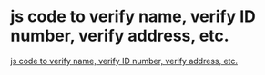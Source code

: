 # js code to verify name, verify ID number, verify address, etc.
[js code to verify name, verify ID number, verify address, etc.](https://aiwithcloud.com/2022/09/15/js_code_to_verify_name_verify_id_number_verify_address_etc/)